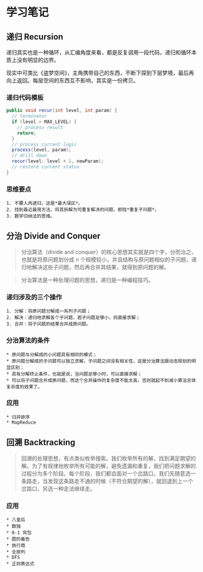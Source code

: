 # 学习笔记

## 递归 Recursion

递归其实也是一种循环，从汇编角度来看，都是反复调用一段代码，递归和循环本质上没有明显的边界。

现实中可类比《盗梦空间》，主角携带自己的东西，不断下探到下层梦境，最后再向上返回。每层空间的东西互不影响，其实是一份拷贝。

### 递归代码模板

```java
public void recur(int level, int param) {
  // terminator
  if (level > MAX_LEVEL) {
    // process result
    return;
  }
  // process current logic
  process(level, param);
  // drill down
  recur(level: level + 1, newParam);
  // restore current status
}
```

### 思维要点

	1. 不要人肉递归，这是*最大误区*。
	2. 找到最近最简方法，将其拆解为可重复解决的问题，即找*重复子问题*。
	3. 数学归纳法的思维。

## 分治 Divide and Conquer

> 分治算法（divide and conquer）的核心思想其实就是四个字，分而治之，也就是将原问题划分成 n 个规模较小，并且结构与原问题相似的子问题，递归地解决这些子问题，然后再合并其结果，就得到原问题的解。

> 分治算法是一种处理问题的思想，递归是一种编程技巧。

### 递归涉及的三个操作

	1. 分解：将原问题分解成一系列子问题；
	2. 解决：递归地求解各个子问题，若子问题足够小，则直接求解；
	3. 合并：将子问题的结果合并成原问题。

### 分治算法的条件

	* 原问题与分解成的小问题具有相同的模式；
	* 原问题分解成的子问题可以独立求解，子问题之间没有相关性，这是分治算法跟动态规划的明显区别；
	* 具有分解终止条件，也就是说，当问题足够小时，可以直接求解；
	* 可以将子问题合并成原问题，而这个合并操作的复杂度不能太高，否则就起不到减小算法总体复杂度的效果了。

### 应用

	* 归并排序
	* MapReduce

## 回溯 Backtracking

> 回溯的处理思想，有点类似枚举搜索。我们枚举所有的解，找到满足期望的解。为了有规律地枚举所有可能的解，避免遗漏和重复，我们把问题求解的过程分为多个阶段。每个阶段，我们都会面对一个岔路口，我们先随意选一条路走，当发现这条路走不通的时候（不符合期望的解），就回退到上一个岔路口，另选一种走法继续走。

### 应用

	* 八皇后
	* 数独
	* 0-1 背包
	* 图的着色
	* 旅行商
	* 全排列
	* DFS
	* 正则表达式


